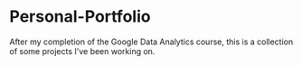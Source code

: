 # Personal-Portfolio
After my completion of the Google Data Analytics course, this is a collection of some projects I've been working on.
